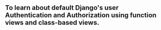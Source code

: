 ## To learn about default Django's user Authentication and Authorization using function views and class-based views.